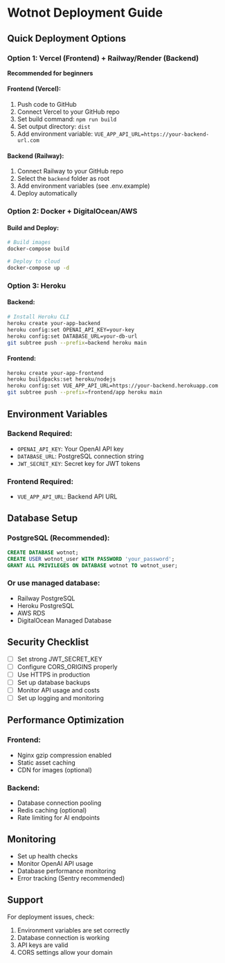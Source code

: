 # Wotnot Deployment Guide

## Quick Deployment Options

### Option 1: Vercel (Frontend) + Railway/Render (Backend)
**Recommended for beginners**

#### Frontend (Vercel):
1. Push code to GitHub
2. Connect Vercel to your GitHub repo
3. Set build command: `npm run build`
4. Set output directory: `dist`
5. Add environment variable: `VUE_APP_API_URL=https://your-backend-url.com`

#### Backend (Railway):
1. Connect Railway to your GitHub repo
2. Select the `backend` folder as root
3. Add environment variables (see .env.example)
4. Deploy automatically

### Option 2: Docker + DigitalOcean/AWS

#### Build and Deploy:
```bash
# Build images
docker-compose build

# Deploy to cloud
docker-compose up -d
```

### Option 3: Heroku

#### Backend:
```bash
# Install Heroku CLI
heroku create your-app-backend
heroku config:set OPENAI_API_KEY=your-key
heroku config:set DATABASE_URL=your-db-url
git subtree push --prefix=backend heroku main
```

#### Frontend:
```bash
heroku create your-app-frontend
heroku buildpacks:set heroku/nodejs
heroku config:set VUE_APP_API_URL=https://your-backend.herokuapp.com
git subtree push --prefix=frontend/app heroku main
```

## Environment Variables

### Backend Required:
- `OPENAI_API_KEY`: Your OpenAI API key
- `DATABASE_URL`: PostgreSQL connection string
- `JWT_SECRET_KEY`: Secret key for JWT tokens

### Frontend Required:
- `VUE_APP_API_URL`: Backend API URL

## Database Setup

### PostgreSQL (Recommended):
```sql
CREATE DATABASE wotnot;
CREATE USER wotnot_user WITH PASSWORD 'your_password';
GRANT ALL PRIVILEGES ON DATABASE wotnot TO wotnot_user;
```

### Or use managed database:
- Railway PostgreSQL
- Heroku PostgreSQL
- AWS RDS
- DigitalOcean Managed Database

## Security Checklist

- [ ] Set strong JWT_SECRET_KEY
- [ ] Configure CORS_ORIGINS properly
- [ ] Use HTTPS in production
- [ ] Set up database backups
- [ ] Monitor API usage and costs
- [ ] Set up logging and monitoring

## Performance Optimization

### Frontend:
- Nginx gzip compression enabled
- Static asset caching
- CDN for images (optional)

### Backend:
- Database connection pooling
- Redis caching (optional)
- Rate limiting for AI endpoints

## Monitoring

- Set up health checks
- Monitor OpenAI API usage
- Database performance monitoring
- Error tracking (Sentry recommended)

## Support

For deployment issues, check:
1. Environment variables are set correctly
2. Database connection is working
3. API keys are valid
4. CORS settings allow your domain
